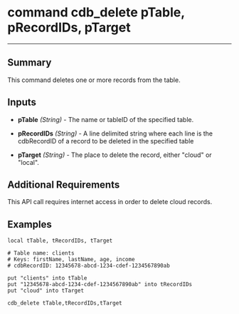 # command cdb_delete pTable, pRecordIDs, pTarget
---
## Summary
This command deletes one or more records from the table.

## Inputs
* **pTable** *(String)* - The name or tableID of the specified table.

* **pRecordIDs** *(String)* - A line delimited string where each line is the cdbRecordID of a record to be deleted in the specified table

* **pTarget** *(String)* - The place to delete the record, either "cloud" or "local".

## Additional Requirements
This API call requires internet access in order to delete cloud records.

## Examples
```livecodeserver
local tTable, tRecordIDs, tTarget

# Table name: clients
# Keys: firstName, lastName, age, income
# cdbRecordID: 12345678-abcd-1234-cdef-1234567890ab

put "clients" into tTable
put "12345678-abcd-1234-cdef-1234567890ab" into tRecordIDs
put "cloud" into tTarget
     
cdb_delete tTable,tRecordIDs,tTarget
```